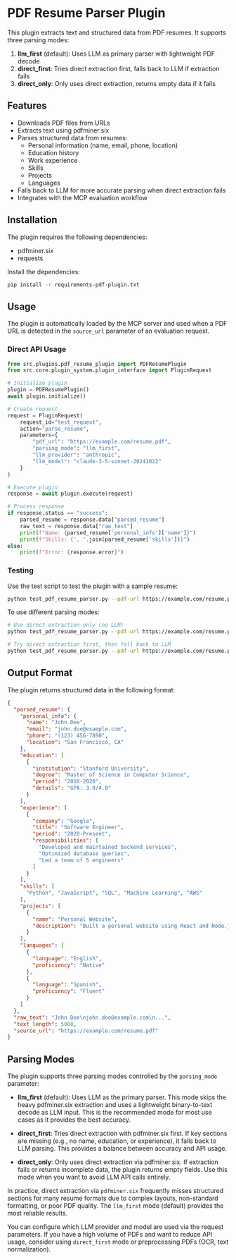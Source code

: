 # PDF Resume Parser Plugin

This plugin extracts text and structured data from PDF resumes. It supports three parsing modes:
1. **llm_first** (default): Uses LLM as primary parser with lightweight PDF decode
2. **direct_first**: Tries direct extraction first, falls back to LLM if extraction fails
3. **direct_only**: Only uses direct extraction, returns empty data if it fails

## Features

- Downloads PDF files from URLs
- Extracts text using pdfminer.six
- Parses structured data from resumes:
  - Personal information (name, email, phone, location)
  - Education history
  - Work experience
  - Skills
  - Projects
  - Languages
- Falls back to LLM for more accurate parsing when direct extraction fails
- Integrates with the MCP evaluation workflow

## Installation

The plugin requires the following dependencies:
- pdfminer.six
- requests

Install the dependencies:

```bash
pip install -r requirements-pdf-plugin.txt
```

## Usage

The plugin is automatically loaded by the MCP server and used when a PDF URL is detected in the `source_url` parameter of an evaluation request.

### Direct API Usage

```python
from src.plugins.pdf_resume_plugin import PDFResumePlugin
from src.core.plugin_system.plugin_interface import PluginRequest

# Initialize plugin
plugin = PDFResumePlugin()
await plugin.initialize()

# Create request
request = PluginRequest(
    request_id="test_request",
    action="parse_resume",
    parameters={
        "pdf_url": "https://example.com/resume.pdf",
        "parsing_mode": "llm_first",
        "llm_provider": "anthropic",
        "llm_model": "claude-3-5-sonnet-20241022"
    }
)

# Execute plugin
response = await plugin.execute(request)

# Process response
if response.status == "success":
    parsed_resume = response.data["parsed_resume"]
    raw_text = response.data["raw_text"]
    print(f"Name: {parsed_resume['personal_info']['name']}")
    print(f"Skills: {', '.join(parsed_resume['skills'])}")
else:
    print(f"Error: {response.error}")
```

### Testing

Use the test script to test the plugin with a sample resume:

```bash
python test_pdf_resume_parser.py --pdf-url https://example.com/resume.pdf
```

To use different parsing modes:

```bash
# Use direct extraction only (no LLM)
python test_pdf_resume_parser.py --pdf-url https://example.com/resume.pdf --parsing-mode direct_only

# Try direct extraction first, then fall back to LLM
python test_pdf_resume_parser.py --pdf-url https://example.com/resume.pdf --parsing-mode direct_first
```

## Output Format

The plugin returns structured data in the following format:

```json
{
  "parsed_resume": {
    "personal_info": {
      "name": "John Doe",
      "email": "john.doe@example.com",
      "phone": "(123) 456-7890",
      "location": "San Francisco, CA"
    },
    "education": [
      {
        "institution": "Stanford University",
        "degree": "Master of Science in Computer Science",
        "period": "2018-2020",
        "details": "GPA: 3.9/4.0"
      }
    ],
    "experience": [
      {
        "company": "Google",
        "title": "Software Engineer",
        "period": "2020-Present",
        "responsibilities": [
          "Developed and maintained backend services",
          "Optimized database queries",
          "Led a team of 5 engineers"
        ]
      }
    ],
    "skills": [
      "Python", "JavaScript", "SQL", "Machine Learning", "AWS"
    ],
    "projects": [
      {
        "name": "Personal Website",
        "description": "Built a personal website using React and Node.js"
      }
    ],
    "languages": [
      {
        "language": "English",
        "proficiency": "Native"
      },
      {
        "language": "Spanish",
        "proficiency": "Fluent"
      }
    ]
  },
  "raw_text": "John Doe\njohn.doe@example.com\n...",
  "text_length": 5000,
  "source_url": "https://example.com/resume.pdf"
}
```

## Parsing Modes

The plugin supports three parsing modes controlled by the `parsing_mode` parameter:

- **llm_first** (default): Uses LLM as the primary parser. This mode skips the heavy pdfminer.six extraction and uses a lightweight binary-to-text decode as LLM input. This is the recommended mode for most use cases as it provides the best accuracy.

- **direct_first**: Tries direct extraction with pdfminer.six first. If key sections are missing (e.g., no name, education, or experience), it falls back to LLM parsing. This provides a balance between accuracy and API usage.

- **direct_only**: Only uses direct extraction via pdfminer.six. If extraction fails or returns incomplete data, the plugin returns empty fields. Use this mode when you want to avoid LLM API calls entirely.

In practice, direct extraction via `pdfminer.six` frequently misses structured sections for many resume formats due to complex layouts, non-standard formatting, or poor PDF quality. The `llm_first` mode (default) provides the most reliable results.

You can configure which LLM provider and model are used via the request parameters. If you have a high volume of PDFs and want to reduce API usage, consider using `direct_first` mode or preprocessing PDFs (OCR, text normalization).